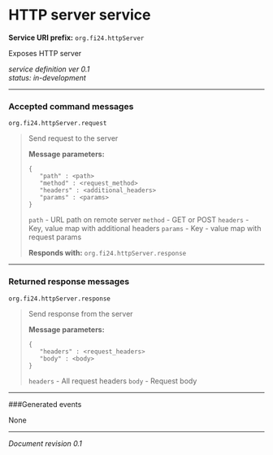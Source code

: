 # HTTP server service

**Service URI prefix:**    `org.fi24.httpServer`

Exposes HTTP server

*service definition ver 0.1*  
*status: in-development*

---

### Accepted command messages

`org.fi24.httpServer.request`

> Send request to the server
> 
> **Message parameters:**  
> ```
> {
>    "path" : <path>
>    "method" : <request_method>
>    "headers" : <additional_headers>
>    "params" : <params>
> }
> ```
>
> `path` - URL path on remote server
> `method` - GET or POST
> `headers` - Key, value map with additional headers
> `params` - Key - value map with request params
>
> **Responds with:** `org.fi24.httpServer.response`  

---


### Returned response messages

`org.fi24.httpServer.response`

> Send response from the server
> 
> **Message parameters:**  
> ```
> {
>    "headers" : <request_headers>
>    "body" : <body>
> }
> ```
>
> `headers` - All request headers
> `body` - Request body

---

###Generated events

None

---

*Document revision 0.1*

